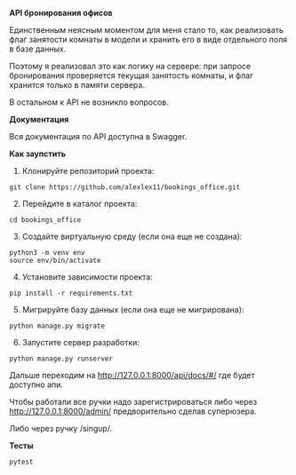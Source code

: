 **API бронирования офисов**

Единственным неясным моментом для меня стало то, как реализовать флаг занятости комнаты в модели и хранить его в виде отдельного поля в базе данных.

Поэтому я реализовал это как логику на сервере: при запросе бронирования проверяется текущая занятость комнаты, и флаг хранится только в памяти сервера.

В остальном к API не возникло вопросов.

**Документация**

Вся документация по API доступна в Swagger.

**Как заупстить**

1. Клонируйте репозиторий проекта:

  ```
  git clone https://github.com/alexlex11/bookings_office.git
  ```

2. Перейдите в каталог проекта:

  ```
  cd bookings_office
  ```

3. Создайте виртуальную среду (если она еще не создана):

  ```
  python3 -m venv env
  source env/bin/activate
  ```

4. Установите зависимости проекта:

  ```
  pip install -r requirements.txt
  ```

5. Мигрируйте базу данных (если она еще не мигрирована):

  ```
  python manage.py migrate
  ```


6. Запустите сервер разработки:

  ```
  python manage.py runserver
  ```
Дальше переходим на http://127.0.0.1:8000/api/docs/#/ где будет доступно апи.

Чтобы работали все ручки надо зарегистрироваться либо через http://127.0.0.1:8000/admin/ предворительно сделав суперюзера.

Либо через ручку /singup/.

**Тесты**

  ```
  pytest
  ```
